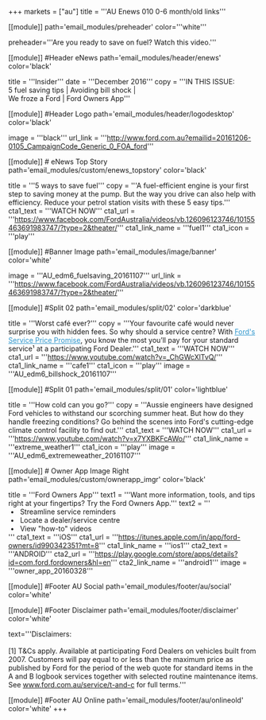 +++
markets = ["au"]
title = '''AU Enews 010 0-6 month/old links'''

[[module]]
path='email_modules/preheader'
color='''white'''

   preheader='''Are you ready to save on fuel? Watch this video.'''

[[module]] #Header eNews
path='email_modules/header/enews'
color='black'

  title = '''Insider'''
  date = '''December 2016'''
  copy = '''IN THIS ISSUE:<br />5 fuel saving tips | Avoiding bill shock |<br />We froze a Ford | Ford Owners App'''

[[module]] #Header Logo
path='email_modules/header/logodesktop'
color='black'

  image = '''black'''
  url_link = '''http://www.ford.com.au?emailid=20161206-0105_CampaignCode_Generic_0_FOA_ford'''

[[module]] # eNews Top Story
path='email_modules/custom/enews_topstory'
color='black'

  title = '''5 ways to save fuel'''
  copy = '''A fuel-efficient engine is your first step to saving money at the pump. But the way you drive can also help with efficiency. Reduce your petrol station visits with these 5 easy tips.'''
  cta1_text = '''WATCH NOW'''
  cta1_url = '''https://www.facebook.com/FordAustralia/videos/vb.126096123746/10155463691983747/?type=2&theater/'''
  cta1_link_name = '''fuel1'''
  cta1_icon = '''play'''

  [[module]] #Banner Image
path='email_modules/image/banner'
color='white'

  image = '''AU_edm6_fuelsaving_20161107'''
  url_link = '''https://www.facebook.com/FordAustralia/videos/vb.126096123746/10155463691983747/?type=2&theater/'''

[[module]] #Split 02
path='email_modules/split/02'
color='darkblue'

  title = '''Worst café ever?'''
  copy = '''Your favourite café would never surprise you with hidden fees. So why should a service centre? With <a href="http://www.ford.com.au/owners/service/calculator?emailid=20161206-0105_CampaignCode_Generic_0_FOA_calculator1" style="text-decoration:underline; color:#2d96cd;">Ford's Service Price Promise</a>, you know the most you’ll pay for your standard service¹ at a participating Ford Dealer.'''
  cta1_text = '''WATCH NOW'''
  cta1_url = '''https://www.youtube.com/watch?v=_ChGWcXlTvQ/'''
  cta1_link_name = '''cafe1'''
  cta1_icon = '''play'''
  image = '''AU_edm6_billshock_20161107'''

[[module]] #Split 01
path='email_modules/split/01'
color='lightblue'

  title = '''How cold can you go?'''
  copy = '''Aussie engineers have designed Ford vehicles to withstand our scorching summer heat. But how do they handle freezing conditions? Go behind the scenes into Ford's cutting-edge climate control facility to find out.'''
  cta1_text = '''WATCH NOW'''
  cta1_url = '''https://www.youtube.com/watch?v=x7YXBKFcAWo/'''
  cta1_link_name = '''extreme_weather1'''
  cta1_icon = '''play'''
  image = '''AU_edm6_extremeweather_20161107'''

[[module]] # Owner App Image Right
path='email_modules/custom/ownerapp_imgr'
color='black'

  title = '''Ford Owners App'''
  text1 = '''Want more information, tools, and tips right at your fingertips? Try the Ford Owners App.'''
  text2 = '''<br />&nbsp;&#8226;&nbsp;&nbsp;&nbsp;Streamline service reminders<br />&nbsp;&#8226;&nbsp;&nbsp;&nbsp;Locate a dealer/service centre<br />&nbsp;&#8226;&nbsp;&nbsp;&nbsp;View "how-to" videos<br />'''
  cta1_text = '''iOS'''
  cta1_url = '''https://itunes.apple.com/in/app/ford-owners/id990342351?mt=8'''
  cta1_link_name = '''ios1'''
  cta2_text = '''ANDROID'''
  cta2_url = '''https://play.google.com/store/apps/details?id=com.ford.fordowners&hl=en'''
  cta2_link_name = '''android1'''
  image = '''owner_app_20160328'''

[[module]] #Footer AU Social
path='email_modules/footer/au/social'
color='white'

[[module]] #Footer Disclaimer
path='email_modules/footer/disclaimer'
color='white'

  text='''Disclaimers:<br /><br />[1] T&Cs apply. Available at participating Ford Dealers on vehicles built from 2007. Customers will pay equal to or less than the maximum price as published by Ford for the period of the web quote for standard items in the A and B logbook services together with selected routine maintenance items. See <a href="http://www.ford.com.au/service/t-and-c?emailid=20161206-0105_CampaignCode_Generic_0_FOA_terms" style="text-decoration:underline; color:#91a4b1">www.ford.com.au/service/t-and-c</a> for full terms.'''

[[module]] #Footer AU Online
path='email_modules/footer/au/onlineold'
color='white'
+++